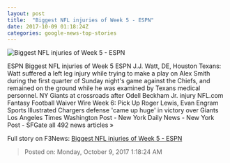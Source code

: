 ```yaml
---
layout: post
title:  "Biggest NFL injuries of Week 5 - ESPN"
date: 2017-10-09 01:18:24Z
categories: google-news-top-stories
---
```


![Biggest NFL injuries of Week 5 - ESPN](http://a.espncdn.com/combiner/i?img=%2Fphoto%2F2017%2F1008%2Fr271036_1296x729_16%2D9.jpg)

ESPN Biggest NFL injuries of Week 5 ESPN J.J. Watt, DE, Houston Texans: Watt suffered a left leg injury while trying to make a play on Alex Smith during the first quarter of Sunday night's game against the Chiefs, and remained on the ground while he was examined by Texans medical personnel. NY Giants at crossroads after Odell Beckham Jr. injury NFL.com Fantasy Football Waiver Wire Week 6: Pick Up Roger Lewis, Evan Engram Sports Illustrated Chargers defense 'came up huge' in victory over Giants Los Angeles Times Washington Post - New York Daily News - New York Post - SFGate all 492 news articles »


Full story on F3News: [Biggest NFL injuries of Week 5 - ESPN](http://www.f3nws.com/n/AfVFn)

> Posted on: Monday, October 9, 2017 1:18:24 AM

